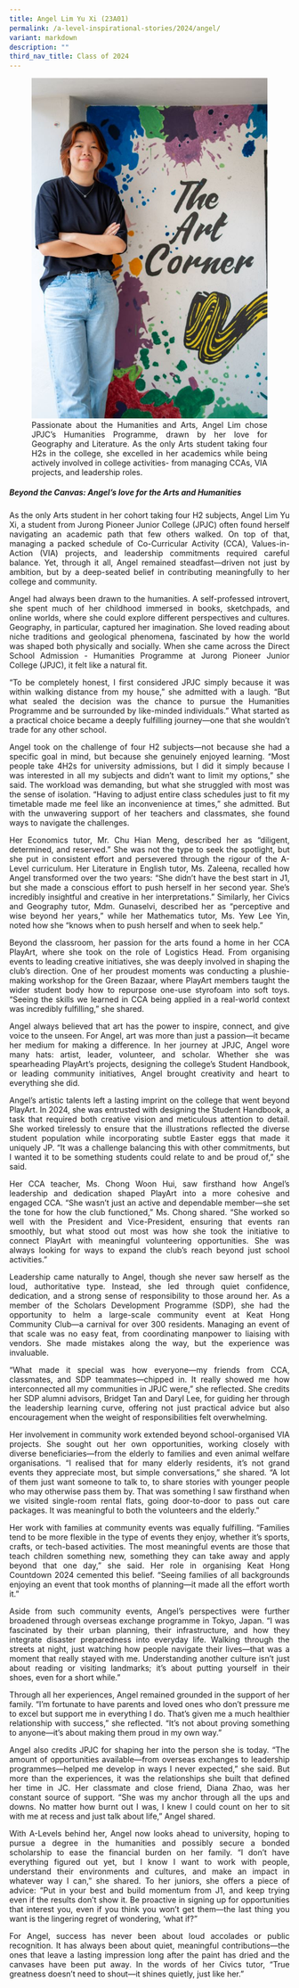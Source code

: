 ```yaml
---
title: Angel Lim Yu Xi (23A01)
permalink: /a-level-inspirational-stories/2024/angel/
variant: markdown
description: ""
third_nav_title: Class of 2024
---
```

<div align="justify">

<figure>
<img src="/images/Accomplishment/2024%20A%20Lvl%20Inspirational%20Story/6__Angel.jpg"><figcaption>Passionate about the Humanities and Arts, Angel Lim chose JPJC’s Humanities Programme, drawn by her love for Geography and Literature. As the only Arts student taking four H2s in the college, she excelled in her academics while being actively involved in college activities- from managing CCAs, VIA projects, and leadership roles.</figcaption></figure>
	
<b><h5>Beyond the Canvas: Angel’s love for the Arts and Humanities</h5></b>

<p>As the only Arts student in her cohort taking four H2 subjects, Angel Lim Yu Xi, a student from Jurong Pioneer Junior College (JPJC) often found herself navigating an academic path that few others walked. On top of that, managing a packed schedule of Co-Curricular Activity (CCA), Values-in-Action (VIA) projects, and leadership commitments required careful balance. Yet, through it all, Angel remained steadfast—driven not just by ambition, but by a deep-seated belief in contributing meaningfully to her college and community.</p>

<p>Angel had always been drawn to the humanities. A self-professed introvert, she spent much of her childhood immersed in books, sketchpads, and online worlds, where she could explore different perspectives and cultures. Geography, in particular, captured her imagination. She loved reading about niche traditions and geological phenomena, fascinated by how the world was shaped both physically and socially. When she came across the Direct School Admission - Humanities Programme at Jurong Pioneer Junior College (JPJC), it felt like a natural fit.</p>

<p>“To be completely honest, I first considered JPJC simply because it was within walking distance from my house,” she admitted with a laugh. “But what sealed the decision was the chance to pursue the Humanities Programme and be surrounded by like-minded individuals.” What started as a practical choice became a deeply fulfilling journey—one that she wouldn’t trade for any other school.</p>

<p>Angel took on the challenge of four H2 subjects—not because she had a specific goal in mind, but because she genuinely enjoyed learning. “Most people take 4H2s for university admissions, but I did it simply because I was interested in all my subjects and didn’t want to limit my options,” she said. The workload was demanding, but what she struggled with most was the sense of isolation. “Having to adjust entire class schedules just to fit my timetable made me feel like an inconvenience at times,” she admitted. But with the unwavering support of her teachers and classmates, she found ways to navigate the challenges.</p>

<p>Her Economics tutor, Mr. Chu Hian Meng, described her as “diligent, determined, and reserved.” She was not the type to seek the spotlight, but she put in consistent effort and persevered through the rigour of the A-Level curriculum. Her Literature in English tutor, Ms. Zaleena, recalled how Angel transformed over the two years: “She didn’t have the best start in J1, but she made a conscious effort to push herself in her second year. She’s incredibly insightful and creative in her interpretations.” Similarly, her Civics and Geography tutor, Mdm. Gunaselvi, described her as “perceptive and wise beyond her years,” while her Mathematics tutor, Ms. Yew Lee Yin, noted how she “knows when to push herself and when to seek help.”</p>

<p>Beyond the classroom, her passion for the arts found a home in her CCA PlayArt, where she took on the role of Logistics Head. From organising events to leading creative initiatives, she was deeply involved in shaping the club’s direction. One of her proudest moments was conducting a plushie-making workshop for the Green Bazaar, where PlayArt members taught the wider student body how to repurpose one-use styrofoam into soft toys. “Seeing the skills we learned in CCA being applied in a real-world context was incredibly fulfilling,” she shared.</p>

<p>Angel always believed that art has the power to inspire, connect, and give voice to the unseen. For Angel, art was more than just a passion—it became her medium for making a difference. In her journey at JPJC, Angel wore many hats: artist, leader, volunteer, and scholar. Whether she was spearheading PlayArt’s projects, designing the college’s Student Handbook, or leading community initiatives, Angel brought creativity and heart to everything she did.</p>

<p>Angel’s artistic talents left a lasting imprint on the college that went beyond PlayArt. In 2024, she was entrusted with designing the Student Handbook, a task that required both creative vision and meticulous attention to detail. She worked tirelessly to ensure that the illustrations reflected the diverse student population while incorporating subtle Easter eggs that made it uniquely JP. “It was a challenge balancing this with other commitments, but I wanted it to be something students could relate to and be proud of,” she said.</p>

<p>Her CCA teacher, Ms. Chong Woon Hui, saw firsthand how Angel’s leadership and dedication shaped PlayArt into a more cohesive and engaged CCA. “She wasn’t just an active and dependable member—she set the tone for how the club functioned,” Ms. Chong shared. “She worked so well with the President and Vice-President, ensuring that events ran smoothly, but what stood out most was how she took the initiative to connect PlayArt with meaningful volunteering opportunities. She was always looking for ways to expand the club’s reach beyond just school activities.”</p>

<p>Leadership came naturally to Angel, though she never saw herself as the loud, authoritative type. Instead, she led through quiet confidence, dedication, and a strong sense of responsibility to those around her. As a member of the Scholars Development Programme (SDP), she had the opportunity to helm a large-scale community event at Keat Hong Community Club—a carnival for over 300 residents. Managing an event of that scale was no easy feat, from coordinating manpower to liaising with vendors. She made mistakes along the way, but the experience was invaluable.</p>

<p>“What made it special was how everyone—my friends from CCA, classmates, and SDP teammates—chipped in. It really showed me how interconnected all my communities in JPJC were,” she reflected. She credits her SDP alumni advisors, Bridget Tan and Daryl Lee, for guiding her through the leadership learning curve, offering not just practical advice but also encouragement when the weight of responsibilities felt overwhelming.</p>

<p>Her involvement in community work extended beyond school-organised VIA projects. She sought out her own opportunities, working closely with diverse beneficiaries—from the elderly to families and even animal welfare organisations. “I realised that for many elderly residents, it’s not grand events they appreciate most, but simple conversations,” she shared. “A lot of them just want someone to talk to, to share stories with younger people who may otherwise pass them by. That was something I saw firsthand when we visited single-room rental flats, going door-to-door to pass out care packages. It was meaningful to both the volunteers and the elderly.”</p>

<p>Her work with families at community events was equally fulfilling. “Families tend to be more flexible in the type of events they enjoy, whether it’s sports, crafts, or tech-based activities. The most meaningful events are those that teach children something new, something they can take away and apply beyond that one day,” she said. Her role in organising Keat Hong Countdown 2024 cemented this belief. “Seeing families of all backgrounds enjoying an event that took months of planning—it made all the effort worth it.”</p>

<p>Aside from such community events, Angel’s perspectives were further broadened through overseas exchange programme in Tokyo, Japan. “I was fascinated by their urban planning, their infrastructure, and how they integrate disaster preparedness into everyday life. Walking through the streets at night, just watching how people navigate their lives—that was a moment that really stayed with me. Understanding another culture isn’t just about reading or visiting landmarks; it’s about putting yourself in their shoes, even for a short while.”</p>

<p>Through all her experiences, Angel remained grounded in the support of her family. “I’m fortunate to have parents and loved ones who don’t pressure me to excel but support me in everything I do. That’s given me a much healthier relationship with success,” she reflected. “It’s not about proving something to anyone—it’s about making them proud in my own way.”</p>

<p>Angel also credits JPJC for shaping her into the person she is today. “The amount of opportunities available—from overseas exchanges to leadership programmes—helped me develop in ways I never expected,” she said. But more than the experiences, it was the relationships she built that defined her time in JC. Her classmate and close friend, Diana Zhao, was her constant source of support. “She was my anchor through all the ups and downs. No matter how burnt out I was, I knew I could count on her to sit with me at recess and just talk about life,” Angel shared.</p>

<p>With A-Levels behind her, Angel now looks ahead to university, hoping to pursue a degree in the humanities and possibly secure a bonded scholarship to ease the financial burden on her family. “I don’t have everything figured out yet, but I know I want to work with people, understand their environments and cultures, and make an impact in whatever way I can,” she shared. To her juniors, she offers a piece of advice: “Put in your best and build momentum from J1, and keep trying even if the results don’t show it. Be proactive in signing up for opportunities that interest you, even if you think you won’t get them—the last thing you want is the lingering regret of wondering, ‘what if?”</p>

<p>For Angel, success has never been about loud accolades or public recognition. It has always been about quiet, meaningful contributions—the ones that leave a lasting impression long after the paint has dried and the canvases have been put away. In the words of her Civics tutor, “True greatness doesn’t need to shout—it shines quietly, just like her.”</p>

</div>